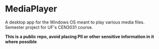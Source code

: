 # MediaPlayer
A desktop app for the Windows OS meant to play various media files. Semester project for UF's CEN3031 course.

**This is a public repo, avoid placing PII or other sensitive information in it where possible**
